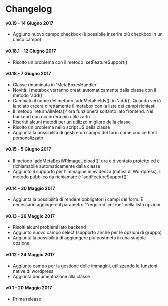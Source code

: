 ﻿Changelog
=========
 
#### v0.19 - 14 Giugno 2017
* Aggiuno nuovo campo checkbox (è possibile inserire più checkbox in un unico campo)

#### v0.18.1 - 12 Giugno 2017
* Risolto un problema con il metodo 'setFeatureSupport()'

#### v0.18 - 7 Giugno 2017
* Classe rinominata in 'MetaBoxesHandler'
* Novità: i metabox verranno creati automaticamente dalla classe con il metodo 'add()'
* Cambiato il nome del metodo 'addMetaFields()' in 'add()'. Quando verrà lanciato creerà direttamente il metabox con la lista dei campi richiesti.
* Il metodo 'returnAllMeta()' ora funzionerà soltanto lato frontend. Nel backend non occorrerà più utilizzarlo
* Riscritti alcuni metodi per un utilizzo migliore della classe
* Risolto un problema nello script JS della classe
* Aggiunta la possibilità di gestire un campo del form come codice html personalizzato

#### v0.15 - 5 Giugno 2017
* Il metodo 'addMetaBoxWPImageUpload()' ora è diventato protetto ed è richiamabile automaticamente dalla classe
* Aggiunto il supporto per l'immagine in evidenza (nativa di Wordpress). Il metodo pubblico da richiamare è 'addFeatureSupport()'

#### v0.14 - 30 Maggio 2017
* Aggiunta la possibilità di rendere obbligatori i campi del form. È necessario aggingere il parametro "'required' => true" nella lista opzioni

#### v0.13 - 26 Maggio 2017
* Risolti alcuni problemi lato backend
* Aggiunto nuovo campo select (supporto anche per le opzioni di gruppo)
* Aggiunta la possibilità di aggiungere più postmeta in una singola opzione

#### v0.12 - 24 Maggio 2017
* Aggiunto campo per la gestione delle immagini, utilizzando le funzioni native di wordpress
* Aggiunta documentazione alla classe

#### v0.1 - 20 Maggio 2017
* Prima release